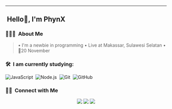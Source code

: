 ---

## &nbsp;Hello👋, I'm PhynX
### 👨🏻‍💻 &nbsp;About Me
> • I'm a newbie in programming
> • Live at Makassar, Sulawesi Selatan 
> • 🎂20 November
> 


### 🛠 &nbsp;I am currently studying:

![JavaScript](https://img.shields.io/badge/-JavaScript-333333?style=flat&logo=javascript)&nbsp;
![Node.js](https://img.shields.io/badge/-Node.js-333333?style=flat&logo=node.js)&nbsp;
![Git](https://img.shields.io/badge/-Git-333333?style=flat&logo=git)&nbsp;
![GitHub](https://img.shields.io/badge/-GitHub-333333?style=flat&logo=github)&nbsp;

### 🤝🏻 &nbsp;Connect with Me

<p align="center">
<a href="http://wa.me/62887435461499"><img src="https://img.shields.io/badge/-Contact Me At Whatsapp-25D3661?style=flat-square&logo=Whatsapp&logoColor=white"/></a>
<a href="mailto:vynzo.notbusiness696@gmail.com"><img src="https://img.shields.io/badge/-My Email-D14836?style=flat-square&logo=Gmail&logoColor=white"/></a>
<a href="https://instagram.com/yukihana_vynn"><img src="https://img.shields.io/badge/-Follow My Social Media-E4405F?style=flat-square&logo=Instagram&logoColor=white"/></a>
</p>
